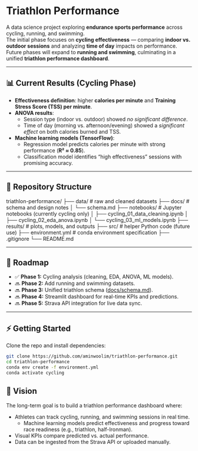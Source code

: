 # Triathlon Performance

A data science project exploring **endurance sports performance** across cycling, running, and swimming.  
The initial phase focuses on **cycling effectiveness** — comparing **indoor vs. outdoor sessions** and analyzing **time of day** impacts on performance.  
Future phases will expand to **running and swimming**, culminating in a unified **triathlon performance dashboard**.

---

## 📊 Current Results (Cycling Phase)

- **Effectiveness definition**: higher **calories per minute** and **Training Stress Score (TSS) per minute**.  
- **ANOVA results**:  
  - Session type (indoor vs. outdoor) showed *no significant difference*.  
  - Time of day (morning vs. afternoon/evening) showed a *significant effect* on both calories burned and TSS.  
- **Machine learning models (TensorFlow)**:  
  - Regression model predicts calories per minute with strong performance (**R² ≈ 0.85**).  
  - Classification model identifies “high effectiveness” sessions with promising accuracy.

---

## 📂 Repository Structure

triathlon-performance/
├── data/              # raw and cleaned datasets
├── docs/              # schema and design notes
│   └── schema.md
├── notebooks/         # Jupyter notebooks (currently cycling only)
│   ├── cycling_01_data_cleaning.ipynb
│   ├── cycling_02_eda_anova.ipynb
│   └── cycling_03_ml_models.ipynb
├── results/           # plots, models, and outputs
├── src/               # helper Python code (future use)
├── environment.yml    # conda environment specification
├── .gitignore
└── README.md

---

## 🚀 Roadmap

- ✅ **Phase 1:** Cycling analysis (cleaning, EDA, ANOVA, ML models).  
- 🔜 **Phase 2:** Add running and swimming datasets.  
- 🔜 **Phase 3:** Unified triathlon schema ([docs/schema.md](docs/schema.md)).  
- 🔜 **Phase 4:** Streamlit dashboard for real-time KPIs and predictions.  
- 🔜 **Phase 5:** Strava API integration for live data sync.  

---

## ⚡ Getting Started

Clone the repo and install dependencies:

```bash
git clone https://github.com/aminwoolim/triathlon-performance.git
cd triathlon-performance
conda env create -f environment.yml
conda activate cycling
```

## 🎯 Vision

The long-term goal is to build a triathlon performance dashboard where:
  - Athletes can track cycling, running, and swimming sessions in real time.
	- Machine learning models predict effectiveness and progress toward race readiness (e.g., triathlon, half-Ironman).
  - Visual KPIs compare predicted vs. actual performance.
  - Data can be ingested from the Strava API or uploaded manually.
